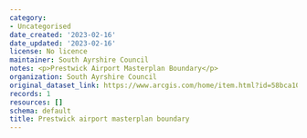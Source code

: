```yaml
---
category:
- Uncategorised
date_created: '2023-02-16'
date_updated: '2023-02-16'
license: No licence
maintainer: South Ayrshire Council
notes: <p>Prestwick Airport Masterplan Boundary</p>
organization: South Ayrshire Council
original_dataset_link: https://www.arcgis.com/home/item.html?id=58bca10b9ce94a5a91761f33a0a80f96
records: 1
resources: []
schema: default
title: Prestwick airport masterplan boundary
---
```

